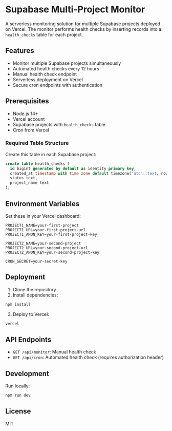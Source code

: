 # Supabase Multi-Project Monitor

A serverless monitoring solution for multiple Supabase projects deployed on Vercel. The monitor performs health checks by inserting records into a `health_checks` table for each project.

## Features

- Monitor multiple Supabase projects simultaneously
- Automated health checks every 12 hours
- Manual health check endpoint
- Serverless deployment on Vercel
- Secure cron endpoints with authentication

## Prerequisites

- Node.js 14+
- Vercel account
- Supabase projects with `health_checks` table
- Cron from Vercel

### Required Table Structure

Create this table in each Supabase project:

```sql
create table health_checks (
  id bigint generated by default as identity primary key,
  created_at timestamp with time zone default timezone('utc'::text, now()) not null,
  status text,
  project_name text
);
```

## Environment Variables

Set these in your Vercel dashboard:

```env
PROJECT1_NAME=your-first-project
PROJECT1_URL=your-first-project-url
PROJECT1_ANON_KEY=your-first-project-key

PROJECT2_NAME=your-second-project
PROJECT2_URL=your-second-project-url
PROJECT2_ANON_KEY=your-second-project-key

CRON_SECRET=your-secret-key
```

## Deployment

1. Clone the repository
2. Install dependencies:
```bash
npm install
```

3. Deploy to Vercel:
```bash
vercel
```

## API Endpoints

- `GET /api/monitor`: Manual health check
- `GET /api/cron`: Automated health check (requires authorization header)

## Development

Run locally:
```bash
npm run dev
```

## License

MIT
